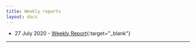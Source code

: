 ```yaml
---
title: Weekly reports
layout: docs
---
```


- 27 July 2020 - [Weekly Report](/reports/2020-07-27-covid19-forecast-hub-report.html){:target="_blank"}  

***
